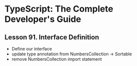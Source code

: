 # TypeScript: The Complete Developer's Guide

## Lesson 91. Interface Definition


 - Define our interface
 - update type annotation from NumbersCollection -> Sortable
 - remove NumbersCollection import statement 